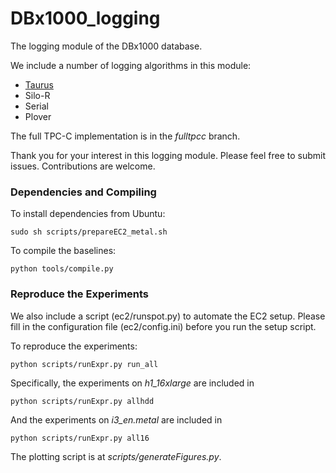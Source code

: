 # DBx1000_logging
The logging module of the DBx1000 database.

We include a number of logging algorithms in this module:

+ [Taurus](https://arxiv.org/abs/2010.06760)
+ Silo-R
+ Serial
+ Plover

The full TPC-C implementation is in the *fulltpcc* branch.

Thank you for your interest in this logging module. Please feel free to submit issues. Contributions are welcome.

### Dependencies and Compiling

To install dependencies from Ubuntu:

	sudo sh scripts/prepareEC2_metal.sh

To compile the baselines:

	python tools/compile.py

### Reproduce the Experiments

We also include a script (ec2/runspot.py) to automate the EC2 setup. Please fill in the configuration file (ec2/config.ini) before you run the setup script.

To reproduce the experiments:

	python scripts/runExpr.py run_all

Specifically, the experiments on *h1_16xlarge* are included in

	python scripts/runExpr.py allhdd

And the experiments on *i3_en.metal* are included in

	python scripts/runExpr.py all16

The plotting script is at *scripts/generateFigures.py*.
